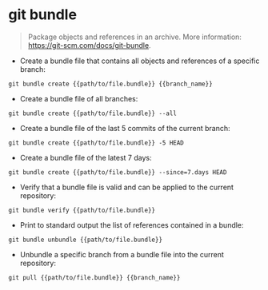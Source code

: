 # git bundle

> Package objects and references in an archive.
> More information: <https://git-scm.com/docs/git-bundle>.

- Create a bundle file that contains all objects and references of a specific branch:

`git bundle create {{path/to/file.bundle}} {{branch_name}}`

- Create a bundle file of all branches:

`git bundle create {{path/to/file.bundle}} --all`

- Create a bundle file of the last 5 commits of the current branch:

`git bundle create {{path/to/file.bundle}} -5 HEAD`

- Create a bundle file of the latest 7 days:

`git bundle create {{path/to/file.bundle}} --since=7.days HEAD`

- Verify that a bundle file is valid and can be applied to the current repository:

`git bundle verify {{path/to/file.bundle}}`

- Print to standard output the list of references contained in a bundle:

`git bundle unbundle {{path/to/file.bundle}}`

- Unbundle a specific branch from a bundle file into the current repository:

`git pull {{path/to/file.bundle}} {{branch_name}}`
